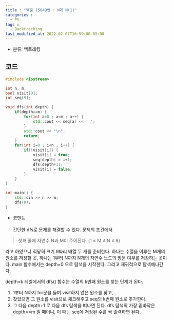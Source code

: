 ```yaml
---
title : "백준 15649번 : N과 M(1)"
categories : 
  - PS
tags :
  - Backtracking
last_modified_at: 2022-02-07T16:59:00-05:00
---
```


- 분류: 백트래킹

## 코드
```cpp
#include <iostream>

int n, m;
bool visit[9];
int seq[9];

void dfs(int depth) {
    if(depth==m) {
        for(int a=0 ; a<m ; a++) {
            std::cout << seq[a] << ' ';
        }
        std::cout << "\n";
        return;
    }
    for(int i=0 ; i<n ; i++) {
        if(!visit[i]) {
            visit[i] = true;
            seq[depth] = i+1;
            dfs(depth+1);
            visit[i] = false;
        }
    }
}

int main() {
    std::cin >> n >> m;
    dfs(0);
}
```
- 코멘트<br /><br />
간단한 dfs로 문제를 해결할 수 있다. 문제의 조건에서
>첫째 줄에 자연수 N과 M이 주어진다. (1 ≤ M ≤ N ≤ 8)

라고 하였으니 적당히 크기 9짜리 배열 두 개를 준비한다. 하나는 수열을 이루는 M개의 원소를 저장할 곳, 하나는 1부터 N까지 N개의 자연수 노드의 방문 여부를 저장하는 곳이다. main 함수에서는 depth=0 으로 탐색을 시작한다. 그리고 재귀적으로 탐색해나간다.

depth=k 레벨에서의 dfs() 함수는 수열의 k번째 원소를 찾는 단계가 된다.

1. 1부터 N까지 for문을 돌며 visit하지 않은 원소를 찾고,
2. 찾았으면 그 원소를 visit으로 체크해주고 seq의 k번째 원소로 추가한다.
3. 그 다음 depth+1 로 다음 dfs 탐색을 떠나면 된다.
dfs 탐색의 가장 밑바닥은 depth==m 일 때이니, 이 때는 seq에 저장된 수를 싹 출력하면 된다.
